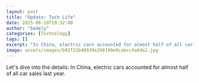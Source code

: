 ```yaml
---
layout: post
title: "Update: Tech Life"
date: 2025-06-10T19:32:00
author: "badely"
categories: [Technology]
tags: []
excerpt: "In China, electric cars accounted for almost half of all car sales last year."
image: assets/images/b82f22b40929e290190e9cabcc9a6da1.jpg
---
```


Let's dive into the details: In China, electric cars accounted for almost half of all car sales last year.

